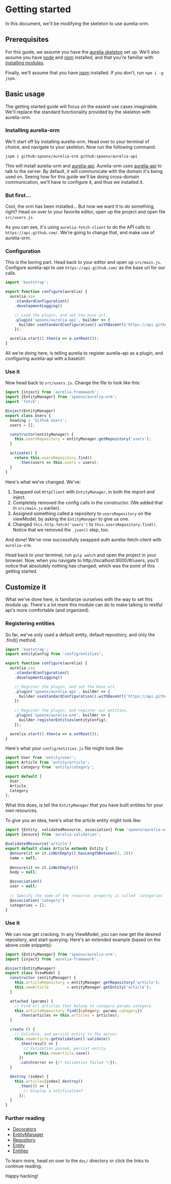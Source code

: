 # Getting started
In this document, we'll be modifying the skeleton to use aurelia-orm.

## Prerequisites
For this guide, we assume you have the [aurelia skeleton](https://github.com/aurelia/skeleton-navigation) set up.
We'll also assume you have [node](https://nodejs.org/en/) and [npm](https://www.npmjs.com/) installed, and that you're familiar with [installing modules](https://docs.npmjs.com/).

Finally, we'll assume that you have [jspm](jspm.io) installed. If you don't, run `npm i -g jspm`.

## Basic usage
The getting started guide will focus on the easiest use cases imaginable. We'll replace the standard functionality provided by the skeleton with aurelia-orm.

### Installing aurelia-orm
We'll start off by installing aurelia-orm. Head over to your terminal of choice, and navigate to your skeleton.
Now run the following command:

`jspm i github:spoonx/aurelia-orm github:spoonx/aurelia-api`

This will install aurelia-orm and [aurelia-api](https://github.com/SpoonX/aurelia-api). Aurelia-orm uses [aurelia-api](https://github.com/SpoonX/aurelia-api) to talk to the server. By default, it will communicate with the domain it's being used on. Seeing how for this guide we'll be doing cross-domain communication, we'll have to configure it, and thus we installed it.

### But first...
Cool, the orm has been installed... But now we want it to _do_ something, right? Head on over to your favorite editor, open up the project and open file `src/users.js`.

As you can see, it's using `aurelia-fetch-client` to do the API calls to `https://api.github.com/`. We're going to change that, and make use of aurelia-orm.

### Configuration
This is the boring part. Head back to your editor and open up `src/main.js`. Configure aurelia-api to use `https://api.github.com/` as the base url for our calls.

```javascript
import 'bootstrap';

export function configure(aurelia) {
  aurelia.use
    .standardConfiguration()
    .developmentLogging()

    // Load the plugin, and set the base url.
    .plugin('spoonx/aurelia-api', builder => {
      builder.useStandardConfiguration().withBaseUrl('https://api.github.com/');
    });

  aurelia.start().then(a => a.setRoot());
}
```

All we're doing here, is telling aurelia to register aurelia-api as a plugin, and configuring aurelia-api with a baseUrl.

### Use it
Now head back to `src/users.js`. Change the file to look like this:

```javascript
import {inject} from 'aurelia-framework';
import {EntityManager} from 'spoonx/aurelia-orm';
import 'fetch';

@inject(EntityManager)
export class Users {
  heading = 'Github Users';
  users = [];

  constructor(entityManager) {
    this.usersRepository = entityManager.getRepository('users');
  }

  activate() {
    return this.usersRepository.find()
      .then(users => this.users = users);
  }
}
```

Here's what we've changed. We've:

1. Swapped out `HttpClient` with `EntityManager`, in both the import and inject.
2. Completely removed the config calls in the constructor. (We added that in `src/main.js` earlier).
3. Assigned something called a repository to `usersRepository` on the viewModel, by asking the `EntityManager` to give us one.
4. Changed `this.http.fetch('users')` to `this.usersRepository.find()`. Notice that we removed the `.json()` step, too.

And done! We've now successfully swapped auth aurelia-fetch-client with `aurelia-orm`.

Head back to your terminal, run `gulp watch` and open the project in your browser. Now, when you navigate to http://localhost:9000/#/users, you'll notice that absolutely nothing has changed; which was the point of this getting started.

## Customize it
What we've done here, is familiarize ourselves with the way to set this module up. There's a lot more this module can do to make talking to restful api's more comfortable (and organized).

### Registering entities
So far, we've only used a default entity, default repository, and only the .find() method.

```javascript
import 'bootstrap';
import entityConfig from 'config/entities';

export function configure(aurelia) {
  aurelia.use
    .standardConfiguration()
    .developmentLogging()

    // Register the plugin, and set the base url.
    .plugin('spoonx/aurelia-api', builder => {
      builder.useStandardConfiguration().withBaseUrl('https://api.github.com/');
    })
    
    // Register the plugin, and register our entities.
    .plugin('spoonx/aurelia-orm', builder => {
      builder.registerEntities(entityConfig);
    });

  aurelia.start().then(a => a.setRoot());
}
```
Here's what your `config/entities.js` file might look like:

```javascript
import User from 'entity/user';
import Article from 'entity/article';
import Category from 'entity/category';

export default [
  User,
  Article,
  Category
];
```

What this does, is tell the `EntityManager` that you have built entities for your own resources.

To give you an idea, here's what the article entity might look like:

```javascript
import {Entity, validatedResource, association} from 'spoonx/aurelia-orm';
import {ensure} from 'aurelia-validation';

@validatedResource('article')
export default class Article extends Entity {
  @ensure(it => it.isNotEmpty().hasLengthBetween(3, 20))
  name = null;
  
  @ensure(it => it.isNotEmpty())
  body = null;

  @association()
  user = null;
  
  // Specify the name of the resource: property is called `categories`
  @association('category')
  categories = [];
}
```

### Use it
We can now get cracking. In any ViewModel, you can now get the desired repository, and start querying. Here's an extended example (based on the above code snippets):

```javascript
import {EntityManager} from 'spoonx/aurelia-orm';
import {inject} from 'aurelia-framework';

@inject(EntityManager)
export class ViewModel {
  constructor (entityManager) {
    this.articleRepository = entityManager.getRepository('article');
    this.newArticle        = entityManager.getEntity('article');
  }

  attached (params) {
    // Find all articles that belong to category params.category.
    this.articleRepository.find({category: params.category})
      .then(articles => this.articles = articles);
  }

  create () {
    // Validate, and persist entity to the server.
    this.newArticle.getValidation().validate()
      .then(result => {
        // Validation passed, persist entity.
        return this.newArticle.save()
      })
      .catch(error => {/* Validation failed */});
  }

  destroy (index) {
    this.articles[index].destroy()
      .then(() => {
        // Display a notification?
      });
  }
}
```

### Further reading

* [Decorators](decorators.md)
* [EntityManager](api/entity-manager.md)
* [Repository](api/repository.md)
* [Entity](api/entity.md)
* [Entities](entities.md)

To learn more, head on over to the `doc/` directory or click the links to continue reading.

Happy hacking!
